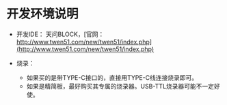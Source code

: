 # 开发环境说明
- 开发IDE： 天问BLOCK，[官网：http://www.twen51.com/new/twen51/index.php](http://www.twen51.com/new/twen51/index.php)

- 烧录：
  - 如果买的是带TYPE-C接口的，直接用TYPE-C线连接烧录即可。
  - 如果是精简板，最好购买其专属的烧录器。USB-TTL烧录器可能不一定好使。
